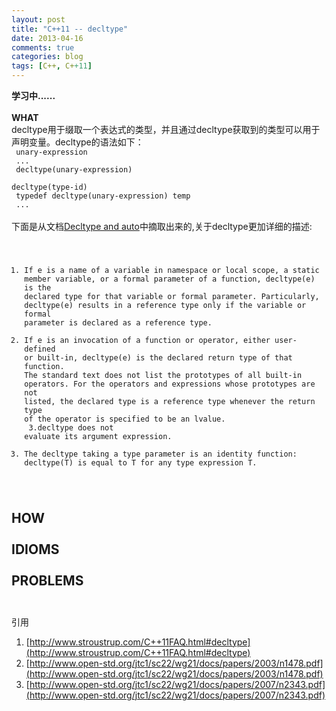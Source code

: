 ```yaml
---
layout: post
title: "C++11 -- decltype"
date: 2013-04-16
comments: true
categories: blog
tags: [C++, C++11] 
---
```

**学习中......**<br/><br/>
**WHAT**<br/>
decltype用于缀取一个表达式的类型，并且通过decltype获取到的类型可以用于声明变量。decltype的语法如下：<br/>
<code>
unary-expression<br/>
...<br/>
decltype(unary-expression)<br/>
decltype(type-id)<br/>
typedef decltype(unary-expression) temp<br/>
...
</code>
<br/>下面是从文档[Decltype and auto](http://www.open-std.org/jtc1/sc22/wg21/docs/papers/2003/n1478.pdf)中摘取出来的,关于decltype更加详细的描述:<br/>
<code>
1. If e is a name of a variable in namespace or local scope, a static member variable, or a formal parameter of a function, decltype(e) is the declared type for that variable or formal parameter. Particularly, decltype(e) results in a reference type only if the variable or formal parameter is declared as a reference type.<br/>
2. If e is an invocation of a function or operator, either user-defined or built-in, decltype(e) is the declared return type of that function. The standard text does not list the prototypes of all built-in operators. For the operators and expressions whose prototypes are not listed, the declared type is a reference type whenever the return type of the operator is specified to be an lvalue.<br/>
3.decltype does not evaluate its argument expression.<br/>
4. The decltype taking a type parameter is an identity function: decltype(T) is equal to T for any type expression T.<br/>
</code>

**HOW**<br/>
<br/>
**IDIOMS**<br/>
<br/>
**PROBLEMS**<br/>
<br/>
---
引用<br/>
1. [http://www.stroustrup.com/C++11FAQ.html#decltype](http://www.stroustrup.com/C++11FAQ.html#decltype)<br/>
2. [http://www.open-std.org/jtc1/sc22/wg21/docs/papers/2003/n1478.pdf](http://www.open-std.org/jtc1/sc22/wg21/docs/papers/2003/n1478.pdf)<br/>
3. [http://www.open-std.org/jtc1/sc22/wg21/docs/papers/2007/n2343.pdf](http://www.open-std.org/jtc1/sc22/wg21/docs/papers/2007/n2343.pdf)<br/>